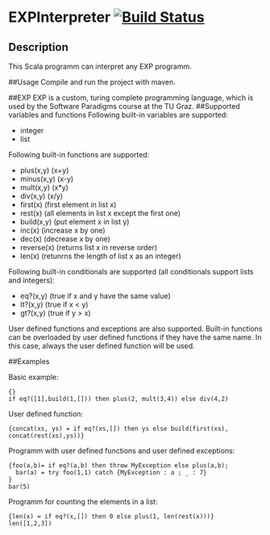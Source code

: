 # EXPInterpreter [![Build Status](https://travis-ci.org/SoftwareParadigms15/EXPInterpreter.svg?branch=master)](https://travis-ci.org/SoftwareParadigms15/EXPInterpreter)

## Description
This Scala programm can interpret any EXP programm.

##Usage
Compile and run the project with maven.

##EXP
EXP is a custom, turing complete programming language, which is used by the Software Paradigms course at the TU Graz. 
##Supported variables and functions
Following built-in variables are supported:
 - integer
 - list
 
Following built-in functions are supported:
 - plus(x,y) (x+y)
 - minus(x,y) (x-y)
 - mult(x,y) (x*y)
 - div(x,y) (x/y)
 - first(x) (first element in list x)
 - rest(x) (all elements in list x except the first one)
 - build(x,y) (put element x in list y)
 - inc(x) (increase x by one)
 - dec(x) (decrease x by one)
 - reverse(x) (returns list x in reverse order)
 - len(x) (retunrns the length of list x as an integer)

Following built-in conditionals are supported (all conditionals support lists and integers):
 - eq?(x,y) (true if x and y have the same value)
 - lt?(x,y) (true if x < y)
 - gt?(x,y) (true if y > x)
 
User defined functions and exceptions are also supported. Built-in functions can be overloaded by user defined functions if they have the same name. In this case, always the user defined function will be used.

##Examples

Basic example:

```
{}
if eq?([1],build(1,[])) then plus(2, mult(3,4)) else div(4,2)
```

User defined function:

```
{concat(xs, ys) = if eq?(xs,[]) then ys else build(first(xs), concat(rest(xs),ys))}
```

Programm with user defined functions and user defined exceptions:

```
{foo(a,b)= if eq?(a,b) then throw MyException else plus(a,b);
  bar(a) = try foo(1,1) catch {MyException : a ; _ : 7}
}
bar(5)
```
Programm for counting the elements in a list:
```
{len(x) = if eq?(x,[]) then 0 else plus(1, len(rest(x)))}
len([1,2,3])
```
